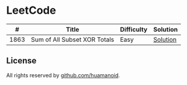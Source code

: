 # LeetCode

\# | Title | Difficulty | Solution
---|---|---|---
1863 | Sum of All Subset XOR Totals | Easy | [Solution](leetcode/1863./Sum%20of%20All%20Subset%20XOR%20Totals)




## License

All rights reserved by [github.com/huamanoid](https://github.com/huamanoid).
